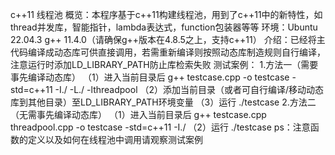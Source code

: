 c++11 线程池
概览：本程序基于c++11构建线程池，用到了c++11中的新特性，如thread并发库，智能指针，lambda表达式，function包装器等等
环境：Ubuntu 22.04.3   g++ 11.4.0（请确保g++版本在4.8.5之上，支持c++11）
介绍：已经将主代码编译成动态库可供直接调用，若需重新编译则按照动态库制造规则自行编译，注意运行时添加LD_LIBRARY_PATH防止库检索失败
测试案例：
1.方法一（需要事先编译动态库）
（1）进入当前目录后 g++ testcase.cpp -o testcase -std=c++11 -I./ -L./ -lthreadpool
（2）添加当前目录（或者可自行编译/移动动态库到其他目录）至LD_LIBRARY_PATH环境变量
（3）运行 ./testcase
2.方法二（无需事先编译动态库）
（1）进入当前目录后 g++ testcase.cpp threadpool.cpp -o testcase -std=c++11 -I./
（2）运行 ./testcase
ps：注意函数的定义以及如何在线程池中调用请观察测试案例